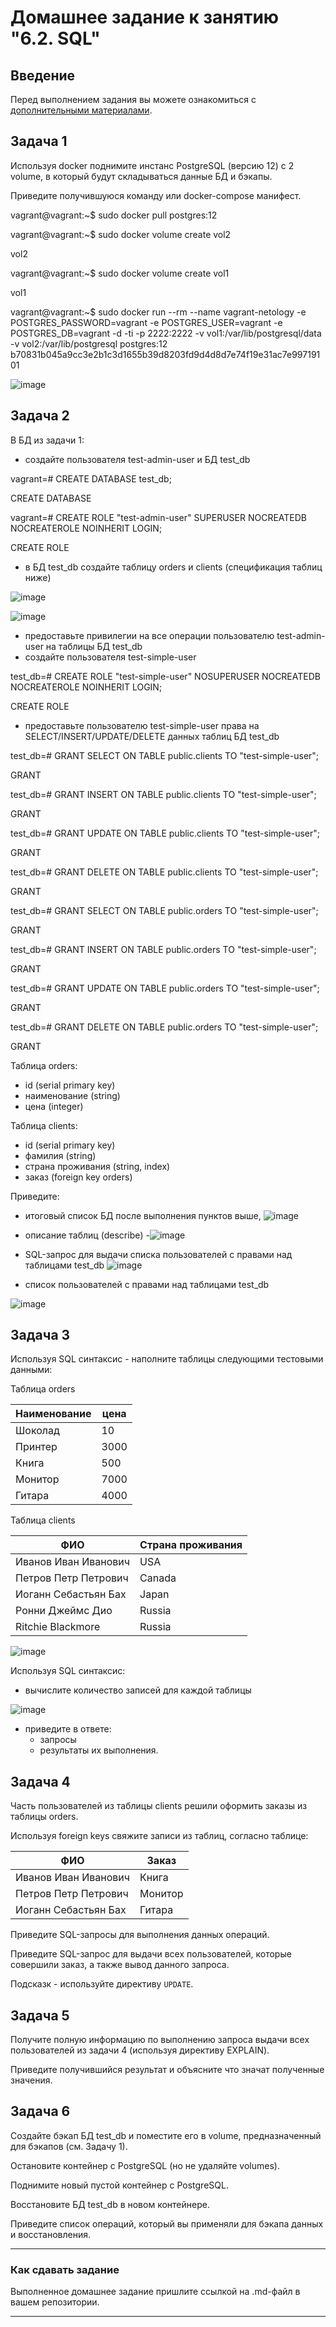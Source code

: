 # Домашнее задание к занятию "6.2. SQL"

## Введение

Перед выполнением задания вы можете ознакомиться с 
[дополнительными материалами](https://github.com/netology-code/virt-homeworks/tree/master/additional/README.md).

## Задача 1

Используя docker поднимите инстанс PostgreSQL (версию 12) c 2 volume, 
в который будут складываться данные БД и бэкапы.

Приведите получившуюся команду или docker-compose манифест.

vagrant@vagrant:~$ sudo docker pull postgres:12

vagrant@vagrant:~$ sudo docker volume create vol2

vol2

vagrant@vagrant:~$ sudo docker volume create vol1

vol1

vagrant@vagrant:~$ sudo docker run --rm --name vagrant-netology -e POSTGRES_PASSWORD=vagrant -e POSTGRES_USER=vagrant -e POSTGRES_DB=vagrant -d -ti -p 2222:2222 -v vol1:/var/lib/postgresql/data -v vol2:/var/lib/postgresql postgres:12
b70831b045a9cc3e2b1c3d1655b39d8203fd9d4d8d7e74f19e31ac7e99719101

![image](https://user-images.githubusercontent.com/91233405/168837973-a0fe1d9d-3537-48a2-84bd-14db5d62d4d6.png)


## Задача 2

В БД из задачи 1: 
- создайте пользователя test-admin-user и БД test_db

vagrant=# CREATE DATABASE test_db;

CREATE DATABASE

vagrant=# CREATE ROLE "test-admin-user" SUPERUSER NOCREATEDB NOCREATEROLE NOINHERIT LOGIN;

CREATE ROLE

- в БД test_db создайте таблицу orders и clients (спeцификация таблиц ниже)

![image](https://user-images.githubusercontent.com/91233405/168842639-86320fd1-f7e7-468b-ab84-8d825648cea9.png)

![image](https://user-images.githubusercontent.com/91233405/168842693-d39388c8-8f5e-4ded-aa02-8df4288c2ec1.png)

- предоставьте привилегии на все операции пользователю test-admin-user на таблицы БД test_db
- создайте пользователя test-simple-user 

test_db=# CREATE ROLE "test-simple-user" NOSUPERUSER NOCREATEDB NOCREATEROLE NOINHERIT LOGIN;

CREATE ROLE

- предоставьте пользователю test-simple-user права на SELECT/INSERT/UPDATE/DELETE данных таблиц БД test_db

test_db=# GRANT SELECT ON TABLE public.clients TO "test-simple-user";

GRANT

test_db=# GRANT INSERT ON TABLE public.clients TO "test-simple-user";

GRANT

test_db=# GRANT UPDATE ON TABLE public.clients TO "test-simple-user";

GRANT

test_db=# GRANT DELETE ON TABLE public.clients TO "test-simple-user";

GRANT

test_db=# GRANT SELECT ON TABLE public.orders TO "test-simple-user";

GRANT

test_db=# GRANT INSERT ON TABLE public.orders TO "test-simple-user";

GRANT

test_db=# GRANT UPDATE ON TABLE public.orders TO "test-simple-user";

GRANT

test_db=# GRANT DELETE ON TABLE public.orders TO "test-simple-user";

GRANT


Таблица orders:
- id (serial primary key)
- наименование (string)
- цена (integer)

Таблица clients:
- id (serial primary key)
- фамилия (string)
- страна проживания (string, index)
- заказ (foreign key orders)

Приведите:
- итоговый список БД после выполнения пунктов выше,
![image](https://user-images.githubusercontent.com/91233405/168846044-14d09dfd-317e-4fdd-86df-e820c93c91a7.png)

- описание таблиц (describe)
-![image](https://user-images.githubusercontent.com/91233405/168845066-e5259e15-1083-4032-99d4-6d0e63373a3a.png)

- SQL-запрос для выдачи списка пользователей с правами над таблицами test_db
![image](https://user-images.githubusercontent.com/91233405/168845689-ed175b10-dab2-4694-a612-2792df5c5998.png)

- список пользователей с правами над таблицами test_db

![image](https://user-images.githubusercontent.com/91233405/168845837-788cfdea-7887-421f-bb0e-a463b3e60062.png)


## Задача 3

Используя SQL синтаксис - наполните таблицы следующими тестовыми данными:

Таблица orders

|Наименование|цена|
|------------|----|
|Шоколад| 10 |
|Принтер| 3000 |
|Книга| 500 |
|Монитор| 7000|
|Гитара| 4000|

Таблица clients

|ФИО|Страна проживания|
|------------|----|
|Иванов Иван Иванович| USA |
|Петров Петр Петрович| Canada |
|Иоганн Себастьян Бах| Japan |
|Ронни Джеймс Дио| Russia|
|Ritchie Blackmore| Russia|

![image](https://user-images.githubusercontent.com/91233405/168846752-d56e9b96-a5b0-43c6-9a65-c9cc60c83acb.png)


Используя SQL синтаксис:
- вычислите количество записей для каждой таблицы 


![image](https://user-images.githubusercontent.com/91233405/168847048-96881316-156e-4377-a818-64b23de59189.png)

- приведите в ответе:
    - запросы 
    - результаты их выполнения.

## Задача 4

Часть пользователей из таблицы clients решили оформить заказы из таблицы orders.

Используя foreign keys свяжите записи из таблиц, согласно таблице:

|ФИО|Заказ|
|------------|----|
|Иванов Иван Иванович| Книга |
|Петров Петр Петрович| Монитор |
|Иоганн Себастьян Бах| Гитара |

Приведите SQL-запросы для выполнения данных операций.

Приведите SQL-запрос для выдачи всех пользователей, которые совершили заказ, а также вывод данного запроса.
 
Подсказк - используйте директиву `UPDATE`.

## Задача 5

Получите полную информацию по выполнению запроса выдачи всех пользователей из задачи 4 
(используя директиву EXPLAIN).

Приведите получившийся результат и объясните что значат полученные значения.

## Задача 6

Создайте бэкап БД test_db и поместите его в volume, предназначенный для бэкапов (см. Задачу 1).

Остановите контейнер с PostgreSQL (но не удаляйте volumes).

Поднимите новый пустой контейнер с PostgreSQL.

Восстановите БД test_db в новом контейнере.

Приведите список операций, который вы применяли для бэкапа данных и восстановления. 

---

### Как cдавать задание

Выполненное домашнее задание пришлите ссылкой на .md-файл в вашем репозитории.

---

